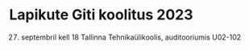 # Lapikute Giti koolitus 2023

27. septembril kell 18 Tallinna Tehnikaülikoolis, auditooriumis U02-102
